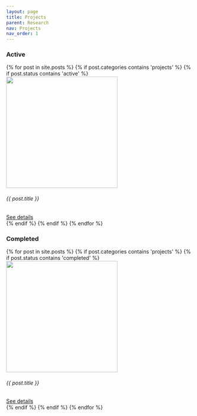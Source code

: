```yaml
---
layout: page
title: Projects
parent: Research
nav: Projects
nav_order: 1
---
```

### Active

<div class="container custom-container">

  <div class="row">
    {% for post in site.posts %}
      {% if post.categories contains 'projects' %}
      {% if post.status contains 'active' %}
  <div class="col-sm-4 top-buffer">
   <div class="card pt-1" style="width: 305px">
   <a href="{{post.url}}">
    <img class="card-img-top" src="{{ post.thumbnail }}" style="height: 300px; width: 300px; display: block;" class="img-fluid">
   </a>
    <div class="card-body pt-1">
      <h6 class="card-title">{{ post.title }}</h6>
      <a href="{{post.url}}" class="btn btn-primary">See details</a>
    </div>
   </div> 
  </div>
  {% endif %}
        {% endif %}
    {% endfor %}
   </div> 
</div>

### Completed

<div class="container custom-container">

  <div class="row">
    {% for post in site.posts %}
      {% if post.categories contains 'projects' %}
      {% if post.status contains 'completed' %}
  <div class="col-sm-4 top-buffer">
   <div class="card pt-1" style="width: 305px">
   <a href="{{post.url}}">
    <img class="card-img-top" src="{{ post.thumbnail }}" style="height: 300px; width: 300px; display: block;" class="img-fluid">
   </a>
    <div class="card-body pt-1">
      <h6 class="card-title">{{ post.title }}</h6>
      <a href="{{post.url}}" class="btn btn-primary">See details</a>
    </div>
   </div> 
  </div>
  {% endif %}
        {% endif %}
    {% endfor %}
   </div> 
</div>
